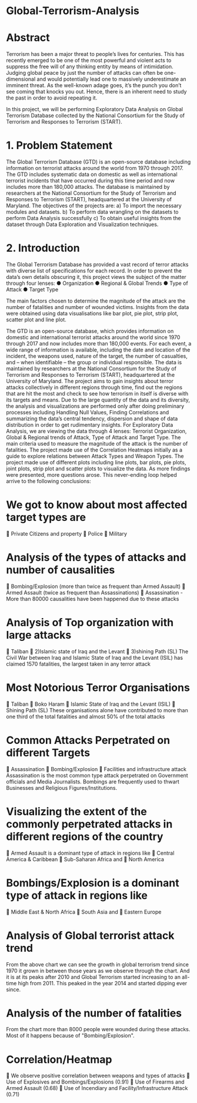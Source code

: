 # Global-Terrorism-Analysis

# Abstract
Terrorism has been a major threat to people’s lives for centuries. This has recently emerged to be one of the most powerful and violent acts to suppress the free will of any thinking entity by means of intimidation. Judging global peace by just the number of attacks can often be one-dimensional and would potentially lead one to massively underestimate an imminent threat. As the well-known adage goes, it’s the punch you don’t see coming that knocks you out. Hence, there is an inherent need to study the past in order to avoid repeating it.

In this project, we will be performing Exploratory Data Analysis on Global Terrorism Database collected by the National Consortium for the Study of Terrorism and Responses to Terrorism (START). 

# 1. Problem Statement
The Global Terrorism Database (GTD) is an open-source database including information on terrorist attacks around the world from 1970 through 2017. The GTD includes systematic data on domestic as well as international terrorist incidents that have occurred during this time period and now includes more than 180,000 attacks. The database is maintained by researchers at the National Consortium for the Study of Terrorism and Responses to Terrorism (START), headquartered at the University of Maryland. 
The objectives of the projects are:
a)	To import the necessary modules and datasets.
b)	To perform data wrangling on the datasets to perform Data Analysis successfully 
c)	To obtain useful insights from the dataset through Data Exploration and Visualization techniques.

# 2. Introduction
The Global Terrorism Database has provided a vast record of terror attacks with diverse list of specifications for each record. In order to prevent the data’s own details obscuring it, this project views the subject of the matter through four lenses:
●	Organization
●	 Regional & Global Trends
●	 Type of Attack
●	 Target Type

The main factors chosen to determine the magnitude of the attack are the number of fatalities and number of wounded victims.
Insights from the data were obtained using data visualisations like bar plot, pie plot, strip plot, scatter plot and line plot.

The GTD is an open-source database, which provides information on domestic and international terrorist attacks around the world since 1970 through 2017 and now includes more than 180,000 events. For each event, a wide range of information is available, including the date and location of the incident, the weapons used, nature of the target, the number of casualties, and – when identifiable – the group or individual responsible. The data is maintained by researchers at the National Consortium for the Study of Terrorism and Responses to Terrorism (START), headquartered at the University of Maryland.
The project aims to gain insights about terror attacks collectively in different regions through time, find out the regions that are hit the most and check to see how terrorism in itself is diverse with its targets and means.
Due to the large quantity of the data and its diversity, the analysis and visualizations are performed only after doing preliminary processes including Handling Null Values, Finding Correlations and summarizing the data’s central tendency, dispersion and shape of data distribution in order to get rudimentary insights. 
For Exploratory Data Analysis, we are viewing the data through 4 lenses: Terrorist Organization, Global & Regional trends of Attack, Type of Attack and Target Type. The main criteria used to measure the magnitude of the attack is the number of fatalities. The project made use of the Correlation Heatmaps initially as a guide to explore relations between Attack Types and Weapon Types.
The project made use of different plots including line plots, bar plots, pie plots, joint plots, strip plot and scatter plots to visualize the data. As more findings were presented, more questions arose. This never-ending loop helped arrive to the following conclusions:

# We got to know about most affected target types are
	Private Citizens and property
	Police
	Military

# Analysis of the types of attacks and number of causalities
	Bombing/Explosion (more than twice as frequent than Armed Assault)
	Armed Assault (twice as frequent than Assassinations)
	Assassination - More than 80000 causalities have been happened due to these attacks

# Analysis of Top organization with large attacks
	Taliban
	2)Islamic state of Iraq and the Levant
	3)shining Path (SL)
The Civil War between Iraq and Islamic State of Iraq and the Levant (ISIL) has claimed 1570 fatalities, the largest taken in any terror attack

# Most Notorious Terror Organisations
	Taliban
	Boko Haram
	Islamic State of Iraq and the Levant (ISIL)
	Shining Path (SL)
These organisations alone have contributed to more than one third of the total fatalities and almost 50% of the total attacks

# Common Attacks Perpetrated on different Targets
	Assassination
	Bombing/Explosion
	Facilities and infrastructure attack
Assassination is the most common type attack perpetrated on Government officials and Media Journalists. Bombings are frequently used to thwart Businesses and Religious Figures/Institutions.

# Visualizing the extent of the commonly perpetrated attacks in different regions of the country
	Armed Assault is a dominant type of attack in regions like
	Central America & Caribbean
	Sub-Saharan Africa and
	North America

# Bombings/Explosion is a dominant type of attack in regions like
	Middle East & North Africa
	South Asia and
	Eastern Europe

# Analysis of Global terrorist attack trend
From the above chart we can see the growth in global terrorism trend since 1970 it grown in between those years as we observe through the chart. And it is at its peaks after 2010 and Global Terrorism started increasing to an all-time high from 2011. This peaked in the year 2014 and started dipping ever since.

# Analysis of the number of fatalities
From the chart more than 8000 people were wounded during these attacks. Most of it happens because of "Bombing/Explosion".

# Correlation/Heatmap
	We observe positive correlation between weapons and types of attacks
	Use of Explosives and Bombings/Explosions (0.91)
	Use of Firearms and Armed Assault (0.68)
	Use of Incendiary and Facility/Infrastructure Attack (0.71)
